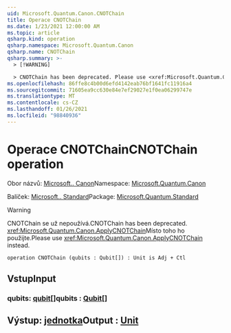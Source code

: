 ```yaml
---
uid: Microsoft.Quantum.Canon.CNOTChain
title: Operace CNOTChain
ms.date: 1/23/2021 12:00:00 AM
ms.topic: article
qsharp.kind: operation
qsharp.namespace: Microsoft.Quantum.Canon
qsharp.name: CNOTChain
qsharp.summary: >-
  > [!WARNING]

  > CNOTChain has been deprecated. Please use <xref:Microsoft.Quantum.Canon.ApplyCNOTChain> instead.
ms.openlocfilehash: 86ffe8c4b00d6efd4142eab76bf1641fc11916a4
ms.sourcegitcommit: 71605ea9cc630e84e7ef29027e1f0ea06299747e
ms.translationtype: MT
ms.contentlocale: cs-CZ
ms.lasthandoff: 01/26/2021
ms.locfileid: "98840936"
---
```

# <a name="cnotchain-operation"></a><span data-ttu-id="9ddea-102">Operace CNOTChain</span><span class="sxs-lookup"><span data-stu-id="9ddea-102">CNOTChain operation</span></span>

<span data-ttu-id="9ddea-103">Obor názvů: [Microsoft.. Canon](xref:Microsoft.Quantum.Canon)</span><span class="sxs-lookup"><span data-stu-id="9ddea-103">Namespace: [Microsoft.Quantum.Canon](xref:Microsoft.Quantum.Canon)</span></span>

<span data-ttu-id="9ddea-104">Balíček: [Microsoft.. Standard](https://nuget.org/packages/Microsoft.Quantum.Standard)</span><span class="sxs-lookup"><span data-stu-id="9ddea-104">Package: [Microsoft.Quantum.Standard](https://nuget.org/packages/Microsoft.Quantum.Standard)</span></span>


> [!WARNING]
> <span data-ttu-id="9ddea-105">CNOTChain se už nepoužívá.</span><span class="sxs-lookup"><span data-stu-id="9ddea-105">CNOTChain has been deprecated.</span></span> <span data-ttu-id="9ddea-106"><xref:Microsoft.Quantum.Canon.ApplyCNOTChain>Místo toho ho použijte.</span><span class="sxs-lookup"><span data-stu-id="9ddea-106">Please use <xref:Microsoft.Quantum.Canon.ApplyCNOTChain> instead.</span></span>



```qsharp
operation CNOTChain (qubits : Qubit[]) : Unit is Adj + Ctl
```


## <a name="input"></a><span data-ttu-id="9ddea-107">Vstup</span><span class="sxs-lookup"><span data-stu-id="9ddea-107">Input</span></span>

### <a name="qubits--qubit"></a><span data-ttu-id="9ddea-108">qubits: [qubit](xref:microsoft.quantum.lang-ref.qubit)[]</span><span class="sxs-lookup"><span data-stu-id="9ddea-108">qubits : [Qubit](xref:microsoft.quantum.lang-ref.qubit)[]</span></span>





## <a name="output--unit"></a><span data-ttu-id="9ddea-109">Výstup: [jednotka](xref:microsoft.quantum.lang-ref.unit)</span><span class="sxs-lookup"><span data-stu-id="9ddea-109">Output : [Unit](xref:microsoft.quantum.lang-ref.unit)</span></span>

